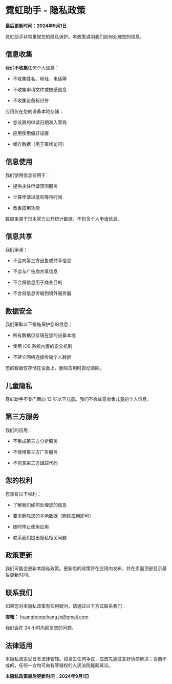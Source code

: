 

# **霓虹助手 - 隐私政策**

  

**最后更新时间：2024年9月1日** 

  

霓虹助手非常重视您的隐私保护。本政策说明我们如何处理您的信息。 

  

## **信息收集**

  

我们**不收集**任何个人信息：

- 不收集姓名、地址、电话等
    
- 不收集申请文件或敏感信息
    
- 不收集设备标识符
    

  

应用仅在您的设备本地存储：

- 您设置的申请日期和入管局
    
- 应用使用偏好设置
    
- 缓存数据（用于离线访问） 
    

  

## **信息使用**

  

我们使用信息仅用于：

- 提供永住申请预测服务
    
- 计算申请进度和等待时间
    
- 改善应用功能
    

  

数据来源于日本官方公开统计数据，不包含个人申请信息。 

  

## **信息共享**

  

我们承诺：

- 不会向第三方出售或共享信息
    
- 不会与广告商共享信息
    
- 不会将信息用于商业目的
    
- 不会将信息传输到境外服务器 
    

  

## **数据安全**

  

我们采取以下措施保护您的信息：

- 所有数据仅存储在您的设备本地
    
- 使用 iOS 系统内置的安全机制
    
- 不建立网络连接传输个人数据
    

  

您的数据仅存储在设备上，删除应用时自动清除。 

  

## **儿童隐私**

  

霓虹助手不专门面向 13 岁以下儿童。我们不会故意收集儿童的个人信息。 

  

## **第三方服务**

  

我们的应用：

- 不集成第三方分析服务
    
- 不使用第三方广告服务
    
- 不包含第三方跟踪代码 
    

  

## **您的权利**

  

您享有以下权利：

- 了解我们如何处理您的信息
    
- 要求删除您的本地数据（删除应用即可）
    
- 随时停止使用应用
    
- 联系我们提出隐私相关问题 
    

  

## **政策更新**

  

我们可能会更新本隐私政策。更新后的政策将在应用内发布，并在页面顶部显示最后更新时间。 

  

## **联系我们**

  

如果您对本隐私政策有任何疑问，请通过以下方式联系我们：

  

**邮箱：** [huanghongchang.jp@gmail.com](mailto:huanghongchang.jp@gmail.com)

我们会在 24 小时内回复您的问题。 

  

## **法律适用**

  

本隐私政策受日本法律管辖。如发生任何争议，应首先通过友好协商解决；协商不成的，任何一方均可向有管辖权的人民法院提起诉讼。 

  

**本隐私政策最后更新时间：2024年9月1日**